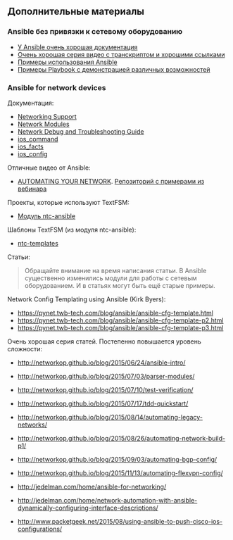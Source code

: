 ## Дополнительные материалы

### Ansible без привязки к сетевому оборудованию

* [У Ansible очень хорошая документация](http://docs.ansible.com/devel/ansible/)
* [Очень хорошая серия видео с транскриптом и хорошими ссылками](https://sysadmincasts.com/episodes/43-19-minutes-with-ansible-part-1-4)
* [Примеры использования Ansible](https://github.com/ansible/ansible-examples)
* [Примеры Playbook с демонстрацией различных возможностей](https://github.com/ansible/ansible-examples/tree/master/language_features)

### Ansible for network devices

Документация:

* [Networking Support](http://docs.ansible.com/ansible/devel/intro_networking.html)
* [Network Modules](http://docs.ansible.com/ansible/devel/list_of_network_modules.html)
* [Network Debug and Troubleshooting Guide](http://docs.ansible.com/ansible/devel/network_debug_troubleshooting.html)
* [ios_command](http://docs.ansible.com/ansible/devel/ios_command_module.html)
* [ios_facts](http://docs.ansible.com/ansible/devel/ios_facts_module.html)
* [ios_config](http://docs.ansible.com/ansible/devel/ios_config_module.html)


Отличные видео от Ansible:
* [AUTOMATING YOUR NETWORK](https://www.ansible.com/webinars-training/automating-your-network). [Репозиторий с примерами из вебинара](https://github.com/privateip/Ansible-Webinar-Mar2016)

Проекты, которые используют TextFSM:
* [Модуль ntc-ansible](https://github.com/networktocode/ntc-ansible)

Шаблоны TextFSM (из модуля ntc-ansible):
* [ntc-templates](https://github.com/networktocode/ntc-templates/tree/master/templates)


Статьи:

> Обращайте внимание на время написания статьи. В Ansible существенно изменились модули для работы с сетевым оборудованием. И в статьях могут быть ещё старые примеры.

Network Config Templating using Ansible (Kirk Byers):
* https://pynet.twb-tech.com/blog/ansible/ansible-cfg-template.html
* https://pynet.twb-tech.com/blog/ansible/ansible-cfg-template-p2.html
* https://pynet.twb-tech.com/blog/ansible/ansible-cfg-template-p3.html

Очень хорошая серия статей. Постепенно повышается уровень сложности:
* http://networkop.github.io/blog/2015/06/24/ansible-intro/
* http://networkop.github.io/blog/2015/07/03/parser-modules/
* http://networkop.github.io/blog/2015/07/10/test-verification/
* http://networkop.github.io/blog/2015/07/17/tdd-quickstart/
* http://networkop.github.io/blog/2015/08/14/automating-legacy-networks/
* http://networkop.github.io/blog/2015/08/26/automating-network-build-p1/
* http://networkop.github.io/blog/2015/09/03/automating-bgp-config/
* http://networkop.github.io/blog/2015/11/13/automating-flexvpn-config/


* http://jedelman.com/home/ansible-for-networking/
* http://jedelman.com/home/network-automation-with-ansible-dynamically-configuring-interface-descriptions/
* http://www.packetgeek.net/2015/08/using-ansible-to-push-cisco-ios-configurations/

